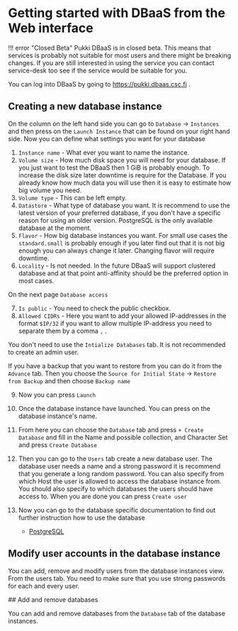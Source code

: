 # Getting started with DBaaS from the Web interface
!!! error "Closed Beta"
    Pukki DBaaS is in closed beta. This means that services is probably not suitable for most users
    and there might be breaking changes. If you are still interested in using the service you can
    contact service-desk too see if the service would be suitable for you.

You can log into DBaaS by going to https://pukki.dbaas.csc.fi .


## Creating a new database instance

On the column on the left hand side you can go to `Database` -> `Instances` and then press on the `Launch Instance` that can be found on your right hand side.
Now you can define what settings you want for your database

1.   `Instance name` - What ever you want to name the instance.
2.   `Volume size` - How much disk space you will need for your database. If you just want to test the DBaaS then 1 GiB is probably enough. To increase the disk size later downtime is require for the Database. If you already know how much data you will use then it is easy to estimate how big volume you need. 
3.   `Volume type` - This can be left empty.
4.   `Datastore` - What type of database you want. It is recommend to use the latest version of your preferred database, if you don't have a specific reason for using an older version. PostgreSQL is the only available database at the moment.
5.   `Flavor` - How big database instances you want. For small use cases the `standard.small` is probably enough if you later find out that it is not big enough you can always change it later. Changing flavor will require downtime.
6.   `Locality` - Is not needed. In the future DBaaS will support clustered database and at that point anti-affinity should be the preferred option in most cases.

On the next page `Database access`

7. `Is public` - You need to check the public checkbox.
8. `Allowed CIDRs` - Here you want to add your allowed IP-addresses in the format `$IP/32` if you want to allow multiple IP-address you need to separate them by a comma `,` .

You don't need to use the `Intialize Databases` tab. It is not recommended to create an admin user.

If you have a backup that you want to restore from you can do it from the `Advance` tab. Then you choose the `Source for Initial State` -> `Restore from Backup` and then choose `Backup name`

9. Now you can press `Launch`

10. Once the database instance have launched. You can press on the database instance's name. 
11. From here you can choose the `Database` tab and press `+ Create Database` and fill in the Name and possible collection, and Character Set and press `Create Database`
12. Then you can go to the `Users` tab create a new database user. The database user needs a name and a strong password it is recommend that you generate a long random password. You can also specify from which Host the user is allowed to access the database instance from. You should also specify to which databases the users should have access to. When you are done you can press `Create user`

13. Now you can go to the database specific documentation to find out further instruction how to use the database

	* [PostgreSQL](postgresql.md)

## Modify user accounts in the database instance

You can add, remove and modify users from the database instances view. From the users tab. You need to make sure that you use strong passwords for each and every user.

## Add and remove databases

You can add and remove databases from the `Database` tab of the database instances.


